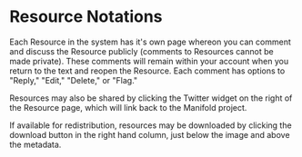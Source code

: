 # Resource Notations
Each Resource in the system has it's own page whereon you can comment and discuss the Resource publicly (comments to Resources cannot be made private). These comments will remain within your account when you return to the text and reopen the Resource. Each comment has options to "Reply," "Edit," "Delete," or "Flag."

Resources may also be shared by clicking the Twitter widget on the right of the Resource page, which will link back to the Manifold project.

If available for redistribution, resources may be downloaded by clicking the download button in the right hand column, just below the image and above the metadata.
